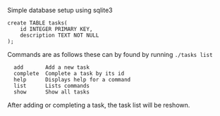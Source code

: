 Simple database setup using sqlite3

```
create TABLE tasks(
    id INTEGER PRIMARY KEY,
    description TEXT NOT NULL
);
```

Commands are as follows these can by found by running `./tasks list`

```
  add       Add a new task
  complete  Complete a task by its id
  help      Displays help for a command
  list      Lists commands
  show      Show all tasks
```

After adding or completing a task, the task list will be reshown.